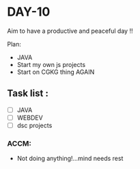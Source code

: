 # DAY-10
Aim to have a productive and peaceful day !!
<br>

Plan: 
 - JAVA
 - Start my own js projects
 - Start on CGKG thing AGAIN

## Task list :
- [ ] JAVA 
- [ ] WEBDEV 
- [ ] dsc projects

### ACCM: 
-  Not doing anything!...mind needs rest